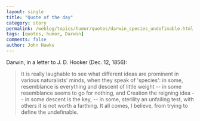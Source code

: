 ```yaml
---
layout: single 
title: "Quote of the day" 
category: story
permalink: /weblog/topics/humor/quotes/darwin_species_undefinable.html
tags: [quotes, humor, Darwin] 
comments: false 
author: John Hawks 
---
```



<p>
Darwin, in a letter to J. D. Hooker (Dec. 12, 1856): 
</p>

<blockquote>It is really laughable to see what different ideas are prominent in various naturalists' minds, when they speak of 'species': in some, resemblance is everything and descent of little weight -- in some resemblance seems to go for nothing, and Creation the reigning idea -- in some descent is the key, -- in some, sterility an unfailing test, with others it is not worth a farthing. It all comes, I believe, from trying to define the undefinable. </blockquote>

